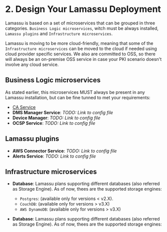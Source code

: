 # 2. Design Your Lamassu Deployment

Lamassu is based on a set of microservices that can be grouped in three categories. `Business Logic microservices`, witch must be always installed, `Lamassu plugins` and `Infrastructure microservices`.

Lamassu is moving to be more cloud-friendly, meaning that some of the `Infrastructure microservices` can be moved to the cloud if needed using cloud provider specific services. We also are committed to OSS, so there will always be an on-premise OSS service in case your PKI scenario doesn't involve any cloud service.

## Business Logic microservices

As stated earlier, this microservices MUST always be present in any Lamassu installation, but can be fine tunned to met your requirements:

- [CA Service](../tech-ref/config/ca.md)
- **DMS Manager Service**: *TODO: Link to config file*
- **Device Manager**: *TODO: Link to config file*
- **OCSP Service**: *TODO: Link to config file*

## Lamassu plugins

- **AWS Connector Service**: *TODO: Link to config file*
- **Alerts Service**: *TODO: Link to config file*

## Infrastructure microservices

- **Database**: Lamassu plans supporting different databases (also referred as Storage Engine). As of now, thees are the supported storage engines:
    - `Postgres`: (available only for versions < v2.X). 
    - `CouchDB`: (available only for versions > v3.X)
    - `AWS DynamoDB`: (available only for versions > v3.X)

- **Database**: Lamassu plans supporting different databases (also referred as Storage Engine). As of now, thees are the supported storage engines:
